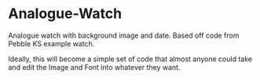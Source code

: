 # Analogue-Watch
Analogue watch with background image and date. Based off code from Pebble KS example watch. 

Ideally, this will become a simple set of code that almost anyone could take and edit the Image and Font into whatever they want. 
